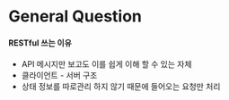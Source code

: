 # General Question

#### RESTful 쓰는 이유

* API 메시지만 보고도 이를 쉽게 이해 할 수 있는 자체
* 클라이언트 - 서버 구조
* 상태 정보를 따로관리 하지 않기 때문에 들어오는 요청만 처리

